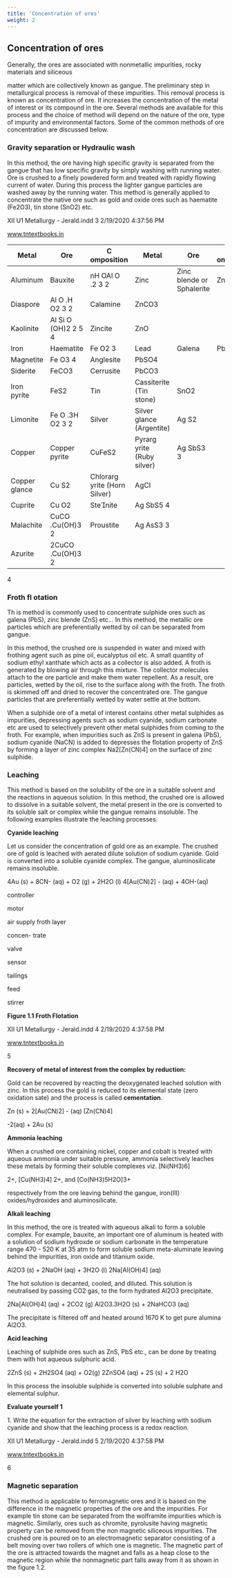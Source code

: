```yaml
---
title: 'Concentration of ores'
weight: 2
---
```



## Concentration of ores
 Generally, the ores are associated with nonmetallic impurities, rocky materials and siliceous

matter which are collectively known as gangue. The preliminary step in metallurgical process is removal of these impurities. This removal process is known as concentration of ore. It increases the concentration of the metal of interest or its compound in the ore. Several methods are available for this process and the choice of method will depend on the nature of the ore, type of impurity and environmental factors. Some of the common methods of ore concentration are discussed below.

### Gravity separation or Hydraulic wash


In this method, the ore having high specific gravity is separated from the gangue that has low specific gravity by simply washing with running water. Ore is crushed to a finely powdered form and treated with rapidly flowing current of water. During this process the lighter gangue particles are washed away by the running water. This method is generally applied to concentrate the native ore such as gold and oxide ores such as haematite (Fe2O3), tin stone (SnO2) etc.

XII U1 Metallurgy - Jerald.indd 3 2/19/2020 4:37:56 PM

www.tntextbooks.in






| Metal |Ore |C omposition |Metal |Ore |C omposition |
|------|------|------|------|------|------|
| Aluminum |Bauxite |nH OAl O .2 3 2 |Zinc |Zinc blende or Sphalerite |ZnS |
| Diaspore |Al O .H O2 3 2 |Calamine |ZnCO3 |
| Kaolinite |Al Si O (OH)2 2 5 4 |Zincite |ZnO |
| Iron |Haematite |Fe O2 3 |Lead |Galena |PbS |
| Magnetite |Fe O3 4 |Anglesite |PbSO4 |
| Siderite |FeCO3 |Cerrusite |PbCO3 |
| Iron pyrite |FeS2 |Tin |Cassiterite (Tin stone) |SnO2 |
| Limonite |Fe O .3H O2 3 2 |Silver |Silver glance (Argentite) |Ag S2 |
| Copper |Copper pyrite |CuFeS2 |Pyrarg yrite (Ruby silver) |Ag SbS3 3 |
| Copper glance |Cu S2 |Chlorarg yrite (Horn Silver) |AgCl |
| Cuprite |Cu O2 |Stenite |Ag SbS5 4 |
| Malachite |CuCO .Cu(OH)3 2 |Proustite |Ag AsS3 3 |
| Azurite |2CuCO .Cu(OH)3 2 |
  

4

### Froth fl otation


Th is method is commonly used to concentrate sulphide ores such as galena (PbS), zinc blende (ZnS) etc... In this method, the metallic ore particles which are preferentially wetted by oil can be separated from gangue.

In this method, the crushed ore is suspended in water and mixed with frothing agent such as pine oil, eucalyptus oil etc. A small quantity of sodium ethyl xanthate which acts as a collector is also added. A froth is generated by blowing air through this mixture. The collector molecules attach to the ore particle and make them water repellent. As a result, ore particles, wetted by the oil, rise to the surface along with the froth. The froth is skimmed off and dried to recover the concentrated ore. The gangue particles that are preferentially wetted by water settle at the bottom.

When a sulphide ore of a metal of interest contains other metal sulphides as impurities, depressing agents such as sodium cyanide, sodium carbonate etc are used to selectively prevent other metal sulphides from coming to the froth. For example, when impurities such as ZnS is present in galena (PbS), sodium cyanide (NaCN) is added to depresses the flotation property of ZnS by forming a layer of zinc complex Na2\[Zn(CN)4\] on the surface of zinc sulphide.

### Leaching


This method is based on the solubility of the ore in a suitable solvent and the reactions in aqueous solution. In this method, the crushed ore is allowed to dissolve in a suitable solvent, the metal present in the ore is converted to its soluble salt or complex while the gangue remains insoluble. The following examples illustrate the leaching processes.

**Cyanide leaching**

Let us consider the concentration of gold ore as an example. The crushed ore of gold is leached with aerated dilute solution of sodium cyanide. Gold is converted into a soluble cyanide complex. The gangue, aluminosilicate remains insoluble.

4Au (s) + 8CN- (aq) + O2 (g) + 2H2O (l) 4\[Au(CN)2\] - (aq) + 4OH-(aq)

controller

motor

air supply froth layer

concen- trate

valve

sensor

tailings

feed

stirrer

**Figure 1.1 Froth Flotation**

XII U1 Metallurgy - Jerald.indd 4 2/19/2020 4:37:58 PM

www.tntextbooks.in




  

5

**Recovery of metal of interest from the complex by reduction:**

Gold can be recovered by reacting the deoxygenated leached solution with zinc. In this process the gold is reduced to its elemental state (zero oxidation sate) and the process is called **cementation**.

Zn (s) + 2\[Au(CN)2\] - (aq) \[Zn(CN)4\]

\-2(aq) + 2Au (s)

**Ammonia leaching**

When a crushed ore containing nickel, copper and cobalt is treated with aqueous ammonia under suitable pressure, ammonia selectively leaches these metals by forming their soluble complexes viz. \[Ni(NH3)6\]

2+, \[Cu(NH3)4\] 2+, and \[Co(NH3)5H2O\]3+

respectively from the ore leaving behind the gangue, iron(III) oxides/hydroxides and aluminosilicate.

**Alkali leaching**

In this method, the ore is treated with aqueous alkali to form a soluble complex. For example, bauxite, an important ore of aluminum is heated with a solution of sodium hydroxde or sodium carbonate in the temperature range 470 - 520 K at 35 atm to form soluble sodium meta-aluminate leaving behind the impurities, iron oxide and titanium oxide.

Al2O3 (s) + 2NaOH (aq) + 3H2O (l) 2Na\[Al(OH)4\] (aq)

The hot solution is decanted, cooled, and diluted. This solution is neutralised by passing CO2 gas, to the form hydrated Al2O3 precipitate.

2Na\[Al(OH)4\] (aq) + 2CO2 (g) Al2O3.3H2O (s) + 2NaHCO3 (aq)

The precipitate is filtered off and heated around 1670 K to get pure alumina Al2O3.

**Acid leaching**

Leaching of sulphide ores such as ZnS, PbS etc., can be done by treating them with hot aqueous sulphuric acid.

2ZnS (s) + 2H2SO4 (aq) + O2(g) 2ZnSO4 (aq) + 2S (s) + 2 H2O

In this process the insoluble sulphide is converted into soluble sulphate and elemental sulphur.

**Evaluate yourself 1**

1\. Write the equation for the extraction of silver by leaching with sodium cyanide and show that the leaching process is a redox reaction.

XII U1 Metallurgy - Jerald.indd 5 2/19/2020 4:37:58 PM

www.tntextbooks.in




  

6

### Magnetic separation


This method is applicable to ferromagnetic ores and it is based on the difference in the magnetic properties of the ore and the impurities. For example tin stone can be separated from the wolframite impurities which is magnetic. Similarly, ores such as chromite, pyrolusite having magnetic property can be removed from the non magnetic siliceous impurities. The crushed ore is poured on to an electromagnetic separator consisting of a belt moving over two rollers of which one is magnetic. The magnetic part of the ore is attracted towards the magnet and falls as a heap close to the magnetic region while the nonmagnetic part falls away from it as shown in the figure 1.2.
